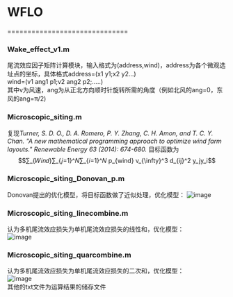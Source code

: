 # WFLO
==============================
### Wake_effect_v1.m
尾流效应因子矩阵计算模块，输入格式为(address,wind)，address为各个微观选址点的坐标，具体格式address=(x1 y1;x2 y2...)  
wind=(v1 ang1 p1;v2 ang2 p2;.....)  
其中v为风速，ang为从正北方向顺时针旋转所需的角度（例如北风的ang=0，东风的ang=π/2)
### Microscopic_siting.m 
复现*Turner, S. D. O., D. A. Romero, P. Y. Zhang, C. H. Amon, and T. C. Y. Chan. "A new mathematical programming approach to optimize wind farm layouts." Renewable Energy 63 (2014): 674-680.*
目标函数为 
$$∑_{𝑊𝑖𝑛𝑑}∑_{𝑗=1}^𝑁∑_{𝑖=1}^𝑁 p_{wind} v_{\infty}^3 d_{ij}^2 y_jy_i$$
### Microscopic_siting_Donovan_p.m
Donovan提出的优化模型，将目标函数做了近似处理，优化模型： 
![image](https://user-images.githubusercontent.com/57510093/211391564-37dbcd9b-5866-49c6-9dfe-36861598c6f7.png)
### Microscopic_siting_linecombine.m
认为多机尾流效应损失为单机尾流效应损失的线性和，优化模型：  
![image](https://user-images.githubusercontent.com/57510093/211392493-b6070387-bdb9-46dd-9d27-b9028d955cda.png) 
### Microscopic_siting_quarcombine.m
认为多机尾流效应损失为单机尾流效应损失的二次和，优化模型：  
![image](https://user-images.githubusercontent.com/57510093/211392341-d4891f8b-c5c0-4398-a9a0-eaab6defccd2.png)  
其他的txt文件为运算结果的储存文件
